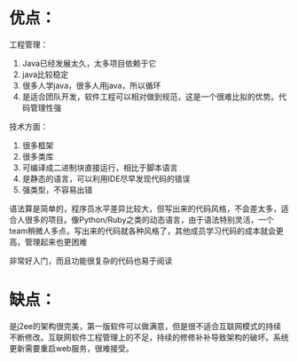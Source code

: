 # 优点：

工程管理：

1. Java已经发展太久，太多项目依赖于它
2. java比较稳定
3. 很多人学java，很多人用java，所以循环
4. 是适合团队开发，软件工程可以相对做到规范，这是一个很难比拟的优势。代码管理性强

技术方面：

1. 很多框架
2. 很多类库
3. 可编译成二进制块直接运行，相比于脚本语言
4. 是静态的语言，可以利用IDE尽早发现代码的错误
5. 强类型，不容易出错

语法算是简单的，程序员水平差异比较大，但写出来的代码风格，不会差太多，适合人很多的项目。像Python/Ruby之类的动态语言，由于语法特别灵活，一个team稍微人多点，写出来的代码就各种风格了，其他成员学习代码的成本就会更高，管理起来也更困难



非常好入门，而且功能很复杂的代码也易于阅读

# 缺点：

是j2ee的架构很完美，第一版软件可以做满意，但是很不适合互联网模式的持续不断修改。互联网软件工程管理上的不足，持续的修修补补导致架构的破坏。系统更新需要重启web服务，很难接受。

